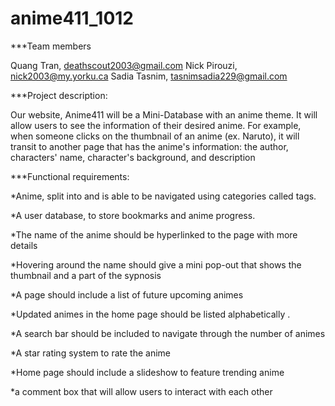 # anime411_1012

***Team members

Quang Tran, deathscout2003@gmail.com
Nick Pirouzi, nick2003@my.yorku.ca
Sadia Tasnim, tasnimsadia229@gmail.com

***Project description: 

Our website, Anime411 will be a Mini-Database with an anime theme. It will allow users to see the information of their desired anime. For example, when someone clicks on the thumbnail of an anime (ex. Naruto), it will transit to another page that has the anime's information: the author, characters' name, character's background, and description




***Functional requirements:

*Anime, split into and is able to be navigated using categories called tags.

*A user database, to store bookmarks and anime progress.

*The name of the anime should be hyperlinked to the page with more details

*Hovering around the name should give a mini pop-out that shows the thumbnail and a part of the sypnosis

*A page should include a list of future upcoming animes

*Updated animes in the home page should be listed alphabetically .

*A search bar should be included to navigate through the number of animes

*A star rating system to rate the anime

*Home page should include a slideshow to feature trending anime

*a comment box that will allow users to interact with each other

